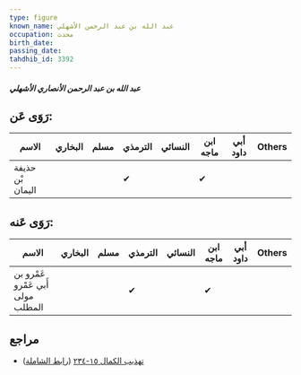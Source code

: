 ```yaml
---
type: figure
known_name: عبد الله بن عبد الرحمن الأشهلي
occupation: محدث
birth_date:
passing_date:
tahdhib_id: 3392
---
```

##### عبد الله بن عبد الرحمن الأنصاري الأشهلي

## رَوَى عَن:
| الاسم            | البخاري | مسلم | الترمذي | النسائي | ابن ماجه | أبي داود | Others |
| ---------------- | ------- | ---- | ------- | ------- | -------- | -------- | ------ |
| حذيفة بْن اليمان |         |      | ✔       |         | ✔        |          |        |
## رَوَى عَنه:
| الاسم                             | البخاري | مسلم | الترمذي | النسائي | ابن ماجه | أبي داود | Others |
| --------------------------------- | ------- | ---- | ------- | ------- | -------- | -------- | ------ |
| عَمْرو بن أَبي عَمْرو مولى المطلب |         |      | ✔       |         | ✔        |          |        |
## مراجع
- [تهذيب الكمال ١٥-٢٣٤](obsidian://open?vault=Tahdhib-al-Kamal&file=Figures/٣٣٩٢-عبد%20الله%20بن%20عبد%20الرحمن%20الأنصاري%20الأشهلي) ([رابط الشاملة](https://shamela.ws/book/3722/7718))